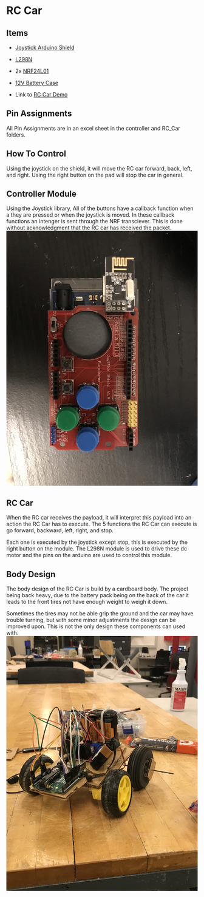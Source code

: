 # RC Car 
## Items
- [Joystick Arduino Shield](https://www.amazon.com/HiLetgo-Joystick-Expansion-Keyboard-Function/dp/B08KZVS4GZ/ref=sr_1_1_sspa?crid=3J5QSP7HKP6J8&keywords=joystick+shield&qid=1682826579&s=electronics&sprefix=joystick+shield+%2Celectronics%2C145&sr=1-1-spons&psc=1&spLa=ZW5jcnlwdGVkUXVhbGlmaWVyPUExOFkxMEZTNFk5MjJaJmVuY3J5cHRlZElkPUEwMjU1OTQ5M0RTRzlGU0hKQTZIOSZlbmNyeXB0ZWRBZElkPUEwMjM1MzQyMzdOR0FDUFE1NzVaNiZ3aWRnZXROYW1lPXNwX2F0ZiZhY3Rpb249Y2xpY2tSZWRpcmVjdCZkb05vdExvZ0NsaWNrPXRydWU=)
- [L298N](https://www.amazon.com/AEDIKO-Motor-Gearbox-200RPM-Ratio/dp/B09N6NXP4H/ref=sr_1_18?keywords=dc+motors&qid=1682826709&sr=8-18)
- 2x [NRF24L01](https://www.amazon.com/HiLetgo-NRF24L01-Wireless-Transceiver-Module/dp/B00LX47OCY/ref=sr_1_1_sspa?crid=1H2NDU1F2658P&keywords=nrf24l01&qid=1682826766&sprefix=nrf%2Caps%2C125&sr=8-1-spons&psc=1&spLa=ZW5jcnlwdGVkUXVhbGlmaWVyPUFYSkxXRDZYT01UQkMmZW5jcnlwdGVkSWQ9QTAzNzM4NDIyMExORE1JUkRGODFWJmVuY3J5cHRlZEFkSWQ9QTAxNzQ0NjMxMkoxU0g5TzFGVzVZJndpZGdldE5hbWU9c3BfYXRmJmFjdGlvbj1jbGlja1JlZGlyZWN0JmRvTm90TG9nQ2xpY2s9dHJ1ZQ==)
- [12V Battery Case](https://www.amazon.com/SDTC-Tech-Battery-Connector-Thicken/dp/B08592H6CH/ref=sr_1_3?crid=3LVVF20B4OM75&keywords=12v+battery+supply+arduino&qid=1682826828&sprefix=12v+battery+supplyrduino%2Caps%2C209&sr=8-3)

- Link to [RC Car Demo](https://youtu.be/aG-M_SQyptw)
## Pin Assignments
All Pin Assignments are in an excel sheet in the controller and RC_Car folders.
## How To Control
Using the joystick on the shield, it will move the RC car forward, back, left, and right. Using the right button on the pad will stop the car in general.
## Controller Module
Using the Joystick library, All of the buttons have a callback function when a they are pressed or when the joystick is moved. In these callback functions an intenger is sent through the NRF transciever. This is done without acknowledgment that the RC car has received the packet.
![Joystick Shield](img/Joystick_shield.jpg)
## RC Car
When the RC car receives the payload, it will interpret this payload into an action the RC Car has to execute. The 5 functions the RC Car can execute is go forward, backward, left, right, and stop. 

Each one is executed by the joystick except stop, this is executed by the right button on the module. The L298N module is used to drive these dc motor and the pins on the arduino are used to control this module. 
## Body Design
The body design of the RC Car is build by a cardboard body. The project being back heavy, due to the battery pack being on the back of the car it leads to the front tires not have enough weight to weigh it down. 

Sometimes the tires may not be able grip the ground and the car may have trouble turning, but with some minor adjustments the design can be improved upon. This is not the only design these components can used with. 
![RC_Car](img/RC_Car.jpg)
